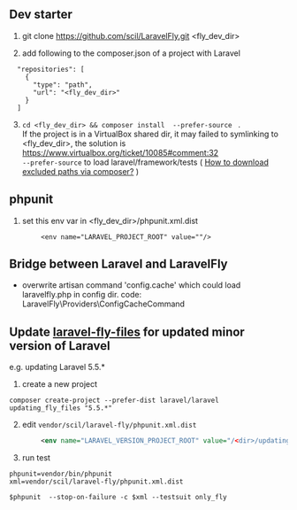 ## Dev starter

1. git clone https://github.com/scil/LaravelFly.git <fly_dev_dir>

2. add following to the composer.json of a project with Laravel
```
  "repositories": [
    {
      "type": "path",
      "url": "<fly_dev_dir>"
    }
  ]
```

3. `cd <fly_dev_dir> && composer install  --prefer-source ` .   
If the project is in a VirtualBox shared dir, it may failed to symlinking to <fly_dev_dir>, the solution is https://www.virtualbox.org/ticket/10085#comment:32  
`--prefer-source` to load laravel/framework/tests ( [How to download excluded paths via composer?](https://stackoverflow.com/questions/28169938/how-to-download-excluded-paths-via-composer) )

## phpunit

1. set this env var in <fly_dev_dir>/phpunit.xml.dist
```
        <env name="LARAVEL_PROJECT_ROOT" value=""/>
```

## Bridge between Laravel and LaravelFly

- overwrite artisan command 'config.cache' which could load laravelfly.php in config dir. code: LaravelFly\Providers\ConfigCacheCommand 

## Update [laravel-fly-files](https://github.com/scil/LaravelFly-fly-files) for updated minor version of Laravel

e.g. updating Laravel 5.5.*

1. create a new project

```
composer create-project --prefer-dist laravel/laravel updating_fly_files "5.5.*"

```

2. edit `vendor/scil/laravel-fly/phpunit.xml.dist`
```xml
        <env name="LARAVEL_VERSION_PROJECT_ROOT" value="/<dir>/updating_fly_files"/>
```

3. run test
```
phpunit=vendor/bin/phpunit
xml=vendor/scil/laravel-fly/phpunit.xml.dist

$phpunit  --stop-on-failure -c $xml --testsuit only_fly

```
